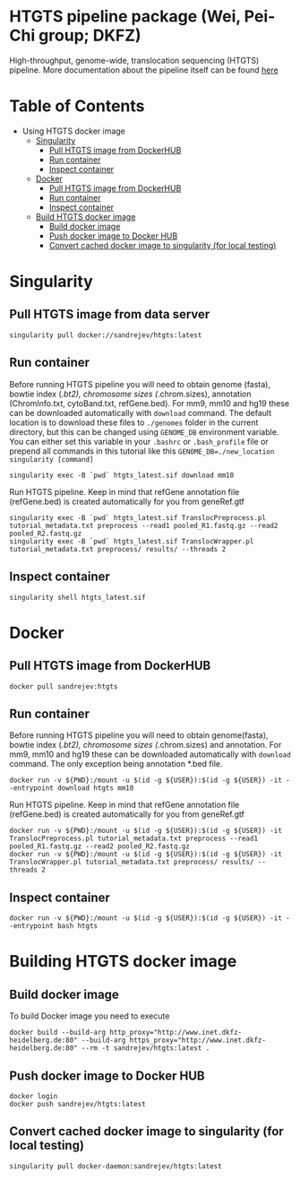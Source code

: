 HTGTS pipeline package (Wei, Pei-Chi group; DKFZ)
====================================================
High-throughput, genome-wide, translocation sequencing (HTGTS) pipeline. More documentation about the pipeline itself can be found [here](https://robinmeyers.github.io/transloc_pipeline)


Table of Contents
=================

  * Using HTGTS docker image
    * [Singularity](#singularity) 
      * [Pull HTGTS image from DockerHUB](#singularity-pull)
      * [Run container](#singularity-run)
      * [Inspect container](#singularity-inspect)
    * [Docker](#docker) 
      * [Pull HTGTS image from DockerHUB](#docker-pull)
      * [Run container](#docker-run)
      * [Inspect container](#docker-inspect)
    * [Build HTGTS docker image](#build) 
      * [Build docker image](#build-build)
      * [Push docker image to Docker HUB](#build-build)
      * [Convert cached docker image to singularity (for local testing)](#build-convert)

<a name="singularity">Singularity</a>
====================================================

<a name="singularity-pull">Pull HTGTS image from data server</a>
----------------------------------------------------
```console
singularity pull docker://sandrejev/htgts:latest
```

<a name="singularity-run">Run container</a>
----------------------------------------------------
Before running HTGTS pipeline you will need to obtain genome (fasta), bowtie index (*.bt2), chromosome sizes (*.chrom.sizes), annotation (ChromInfo.txt, cytoBand.txt, refGene.bed). For mm9, mm10 and hg19 these can be downloaded automatically with `download` command. 
The default location is to download these files to `./genomes` folder in the current directory, but this can be changed using `GENOME_DB` environment variable. You can either set this variable in your `.bashrc` or `.bash_profile` file or prepend all commands in this 
tutorial like this `GENOME_DB=./new_location singularity [command]`
```console
singularity exec -B `pwd` htgts_latest.sif download mm10
```

Run HTGTS pipeline. Keep in mind that refGene annotation file (refGene.bed) is created automatically for you from geneRef.gtf 
```console
singularity exec -B `pwd` htgts_latest.sif TranslocPreprocess.pl tutorial_metadata.txt preprocess --read1 pooled_R1.fastq.gz --read2 pooled_R2.fastq.gz
singularity exec -B `pwd` htgts_latest.sif TranslocWrapper.pl tutorial_metadata.txt preprocess/ results/ --threads 2
```


<a name="singularity-inspect">Inspect container</a>
----------------------------------------------------
```console
singularity shell htgts_latest.sif
```

<a name="docker">Docker</a>
====================================================

<a name="docker-pull">Pull HTGTS image from DockerHUB</a>
----------------------------------------------------
```console
docker pull sandrejev:htgts
```

<a name="docker-run">Run container</a>
----------------------------------------------------
Before running HTGTS pipeline you will need to obtain genome(fasta), bowtie index (*.bt2), chromosome sizes (*.chrom.sizes) and annotation. For mm9, mm10 and hg19 these can be downloaded automatically with `download` command. The only exception being
annotation *.bed file.
```console
docker run -v ${PWD}:/mount -u $(id -g ${USER}):$(id -g ${USER}) -it --entrypoint download htgts mm10
```

Run HTGTS pipeline. Keep in mind that refGene annotation file (refGene.bed) is created automatically for you from geneRef.gtf 
```console
docker run -v ${PWD}:/mount -u $(id -g ${USER}):$(id -g ${USER}) -it TranslocPreprocess.pl tutorial_metadata.txt preprocess --read1 pooled_R1.fastq.gz --read2 pooled_R2.fastq.gz
docker run -v ${PWD}:/mount -u $(id -g ${USER}):$(id -g ${USER}) -it TranslocWrapper.pl tutorial_metadata.txt preprocess/ results/ --threads 2
```


<a name="docker-inspect">Inspect container</a>
----------------------------------------------------
```console
docker run -v ${PWD}:/mount -u $(id -g ${USER}):$(id -g ${USER}) -it --entrypoint bash htgts
```

<a name="build">Building HTGTS docker image</a>
====================================================

<a name="build-build">Build docker image</a>
----------------------------------------------------
To build Docker image you need to execute
```console
docker build --build-arg http_proxy="http://www.inet.dkfz-heidelberg.de:80" --build-arg https_proxy="http://www.inet.dkfz-heidelberg.de:80" --rm -t sandrejev/htgts:latest .
```

<a name="build-push">Push docker image to Docker HUB</a>
----------------------------------------------------
```console
docker login
docker push sandrejev/htgts:latest
```

<a name="build-convert">Convert cached docker image to singularity (for local testing)</a>
----------------------------------------------------
```console
singularity pull docker-daemon:sandrejev/htgts:latest
```
